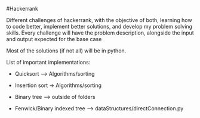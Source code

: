 #Hackerrank

Different challenges of hackerrank, with the objective of both, learning how to code better, implement better solutions, and develop my problem solving skills. Every challenge will have the problem description, alongside the input and output expected for the base case

Most of the solutions (if not all) will be in python.

List of important implementations:

* Quicksort --> Algorithms/sorting

* Insertion sort -> Algorithms/sorting

* Binary tree --> outside of folders

* Fenwick/Binary indexed tree --> dataStructures/directConnection.py

